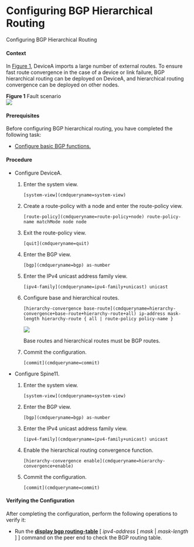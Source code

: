 Configuring BGP Hierarchical Routing
====================================

Configuring BGP Hierarchical Routing

#### Context

In [Figure 1](#EN-US_TASK_0000001176743607__fig168879525502), DeviceA imports a large number of external routes. To ensure fast route convergence in the case of a device or link failure, BGP hierarchical routing can be deployed on DeviceA, and hierarchical routing convergence can be deployed on other nodes.

**Figure 1** Fault scenario  
![](figure/en-us_image_0000001176743649.png)

#### Prerequisites

Before configuring BGP hierarchical routing, you have completed the following task:

* [Configure basic BGP functions.](vrp_bgp_cfg_0014.html)

#### Procedure

* Configure DeviceA.
  1. Enter the system view.
     
     
     ```
     [system-view](cmdqueryname=system-view)
     ```
  2. Create a route-policy with a node and enter the route-policy view.
     
     
     ```
     [route-policy](cmdqueryname=route-policy+node) route-policy-name matchMode node node
     ```
  3. Exit the route-policy view.
     
     
     ```
     [quit](cmdqueryname=quit)
     ```
  4. Enter the BGP view.
     
     
     ```
     [bgp](cmdqueryname=bgp) as-number
     ```
  5. Enter the IPv4 unicast address family view.
     
     
     ```
     [ipv4-family](cmdqueryname=ipv4-family+unicast) unicast
     ```
  6. Configure base and hierarchical routes.
     
     
     ```
     [hierarchy-convergence base-route](cmdqueryname=hierarchy-convergence+base-route+hierarchy-route+all) ip-address mask-length hierarchy-route { all | route-policy policy-name }
     ```
     ![](public_sys-resources/note_3.0-en-us.png) 
     
     Base routes and hierarchical routes must be BGP routes.
  7. Commit the configuration.
     
     
     ```
     [commit](cmdqueryname=commit)
     ```
* Configure Spine11.
  1. Enter the system view.
     
     
     ```
     [system-view](cmdqueryname=system-view)
     ```
  2. Enter the BGP view.
     
     
     ```
     [bgp](cmdqueryname=bgp) as-number
     ```
  3. Enter the IPv4 unicast address family view.
     
     
     ```
     [ipv4-family](cmdqueryname=ipv4-family+unicast) unicast
     ```
  4. Enable the hierarchical routing convergence function.
     
     
     ```
     [hierarchy-convergence enable](cmdqueryname=hierarchy-convergence+enable)
     ```
  5. Commit the configuration.
     
     
     ```
     [commit](cmdqueryname=commit)
     ```

#### Verifying the Configuration

After completing the configuration, perform the following operations to verify it:

* Run the [**display bgp routing-table**](cmdqueryname=display+bgp+routing-table) [ *ipv4-address* [ *mask* | *mask-length* ] ] command on the peer end to check the BGP routing table.